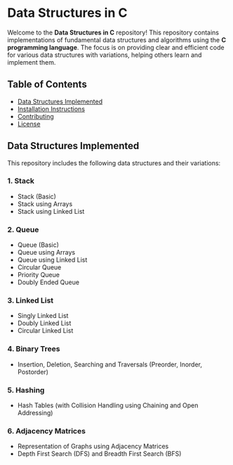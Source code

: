 # Data Structures in C

Welcome to the **Data Structures in C** repository! This repository contains implementations of fundamental data structures and algorithms using the **C programming language**. The focus is on providing clear and efficient code for various data structures with variations, helping others learn and implement them.

## Table of Contents

- [Data Structures Implemented](#data-structures-implemented)
- [Installation Instructions](#installation-instructions)
- [Contributing](#contributing)
- [License](#license)

## Data Structures Implemented

This repository includes the following data structures and their variations:

### 1. **Stack**
   - Stack (Basic)
   - Stack using Arrays
   - Stack using Linked List

### 2. **Queue**
   - Queue (Basic)
   - Queue using Arrays
   - Queue using Linked List
   - Circular Queue
   - Priority Queue
   - Doubly Ended Queue

### 3. **Linked List**
   - Singly Linked List
   - Doubly Linked List
   - Circular Linked List

### 4. **Binary Trees**
   - Insertion, Deletion, Searching and Traversals (Preorder, Inorder, Postorder)

### 5. **Hashing**
   - Hash Tables (with Collision Handling using Chaining and Open Addressing)

### 6. **Adjacency Matrices**
   - Representation of Graphs using Adjacency Matrices
   - Depth First Search (DFS) and Breadth First Search (BFS)
